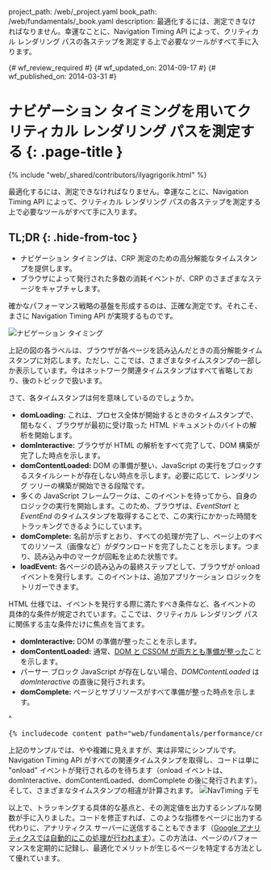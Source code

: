 project_path: /web/_project.yaml
book_path: /web/fundamentals/_book.yaml
description: 最適化するには、測定できなければなりません。幸運なことに、Navigation Timing API によって、クリティカル レンダリング パスの各ステップを測定する上で必要なツールがすべて手に入ります。

{# wf_review_required #}
{# wf_updated_on: 2014-09-17 #}
{# wf_published_on: 2014-03-31 #}

# ナビゲーション タイミングを用いてクリティカル レンダリング パスを測定する {: .page-title }

{% include "web/_shared/contributors/ilyagrigorik.html" %}


最適化するには、測定できなければなりません。幸運なことに、Navigation Timing API によって、クリティカル レンダリング パスの各ステップを測定する上で必要なツールがすべて手に入ります。


## TL;DR {: .hide-from-toc }
- ナビゲーション タイミングは、CRP 測定のための高分解能なタイムスタンプを提供します。
- ブラウザによって発行された多数の消耗イベントが、CRP のさまざまなステージをキャプチャします。


確かなパフォーマンス戦略の基盤を形成するのは、正確な測定です。それこそ、まさに Navigation Timing API が実現するものです。

<img src="images/dom-navtiming.png" class="center" alt="ナビゲーション タイミング">

上記の図の各ラベルは、ブラウザが各ページを読み込んだときの高分解能タイムスタンプに対応します。ただし、ここでは、さまざまなタイムスタンプの一部しか表示しています。今はネットワーク関連タイムスタンプはすべて省略しており、後のトピックで扱います。

さて、各タイムスタンプは何を意味しているのでしょうか。

* **domLoading:** これは、プロセス全体が開始するときのタイムスタンプで、間もなく、ブラウザが最初に受け取った HTML 
ドキュメントのバイトの解析を開始します。
* **domInteractive:** ブラウザが HTML の解析をすべて完了して、DOM 構築が完了した時点を示します。
* **domContentLoaded:** DOM の準備が整い、JavaScript の実行をブロックするスタイルシートが存在しない時点を示します。必要に応じて、レンダリング ツリーの構築が開始できる段階です。
* 多くの JavaScript フレームワークは、このイベントを待ってから、自身のロジックの実行を開始します。このため、ブラウザは、_EventStart_ と _EventEnd_ のタイムスタンプを取得することで、この実行にかかった時間をトラッキングできるようにしています。
* **domComplete:** 名前が示すとおり、すべての処理が完了し、ページ上のすべてのリソース（画像など）がダウンロードを完了したことを示します。つまり、読み込み中のマークが回転を止めた状態です。
* **loadEvent:** 各ページの読み込みの最終ステップとして、ブラウザが onload イベントを発行します。このイベントは、追加アプリケーション ロジックをトリガーできます。

HTML 仕様では、イベントを発行する際に満たすべき条件など、各イベントの具体的な条件が規定されています。ここでは、クリティカル レンダリング パスに関係する主な条件だけに焦点を当てます。

* **domInteractive:** DOM の準備が整ったことを示します。
* **domContentLoaded:** 通常、[DOM と CSSOM が両方とも準備が整った](http://calendar.perfplanet.com/2012/deciphering-the-critical-rendering-path/)ことを示します。
* パーサー ブロック JavaScript が存在しない場合、_DOMContentLoaded_ は _domInteractive_ の直後に発行されます。
* **domComplete:** ページとサブリソースがすべて準備が整った時点を示します。

^

<pre class="prettyprint">
{% includecode content_path="web/fundamentals/performance/critical-rendering-path/_code/measure_crp.html" region_tag="full" lang=html %}
</pre>

上記のサンプルでは、やや複雑に見えますが、実は非常にシンプルです。Navigation Timing API がすべての関連タイムスタンプを取得し、コードは単に "onload" イベントが発行されるのを待ちます（onload イベントは、domInteractive、domContentLoaded、domComplete の後に発行されます）。そして、さまざまなタイムスタンプの相違が計算されます。
<img src="images/device-navtiming-small.png" class="center" alt="NavTiming デモ">

以上で、トラッキングする具体的な基点と、その測定値を出力するシンプルな関数が手に入りました。コードを修正すれば、このような指標をページに出力する代わりに、アナリティクス サーバーに送信することもできます（[Google アナリティクスでは自動的にこの処理が行われます](https://support.google.com/analytics/answer/1205784?hl=ja)）。この方法は、ページのパフォーマンスを定期的に記録し、最適化でメリットが生じるページを特定する方法として優れています。



